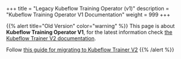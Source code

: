 +++
title = "Legacy Kubeflow Training Operator (v1)"
description = "Kubeflow Training Operator V1 Documentation"
weight = 999
+++

{{% alert title="Old Version" color="warning" %}}
This page is about **Kubeflow Training Operator V1**, for the latest information check
[the Kubeflow Trainer V2 documentation](/docs/components/trainer).

Follow [this guide for migrating to Kubeflow Trainer V2](/docs/components/trainer/operator-guides/migration)
{{% /alert %}}
